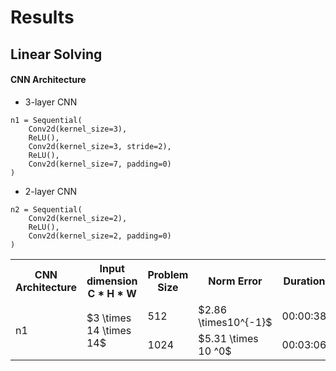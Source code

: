 # Results

## Linear Solving

#### CNN Architecture

* 3-layer CNN
```
n1 = Sequential(
    Conv2d(kernel_size=3),
    ReLU(),
    Conv2d(kernel_size=3, stride=2),
    ReLU(),
    Conv2d(kernel_size=7, padding=0)
)
```

* 2-layer CNN
```
n2 = Sequential(
    Conv2d(kernel_size=2),
    ReLU(),
    Conv2d(kernel_size=2, padding=0)
)
```



<table>
  <tr>
    <th>CNN Architecture</th>
    <th> Input dimension <br> C * H * W</th>
    <th>Problem Size</th>
    <th>Norm Error</th>
    <th>Duration</th>
  </tr>
  <tr>
    <td rowspan="4">n1</td>
    <td rowspan="4">$3 \times 14 \times 14$</td>
    <td>512</td>
    <td>$2.86 \times10^{-1}$</td>
    <td>00:00:38</td>
  </tr>
  <tr></tr>
    <td>1024</td>
    <td>$5.31 \times 10 ^0$</td>
    <td>00:03:06</td>
  </tr>
</table>
